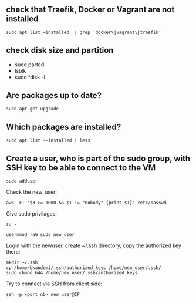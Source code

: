 ## check that Traefik, Docker or Vagrant are not installed 
```
sudo apt list –installed  | grep ‘docker\|vagrant\|traefik’
```
## check disk size and partition
- sudo parted
- lsblk
- sudo fdisk -l

## Are packages up to date?
```
sudo apt-get upgrade
```

## Which packages are installed?
```
sudo apt list --installed | less
```
## Create a user, who is part of the sudo group, with SSH key to be able to connect to the VM
```
sudo adduser
```
Check the new_user:
```
awk -F: '$3 >= 1000 && $1 != "nobody" {print $1}' /etc/passwd
```
Give sudo privilages:
```
su -
```
```
usermmod -aG sudo new_user
```
Login with the newuser, create ~/.ssh directory, copy the authorized key there:
```
mkdir ~/.ssh
cp /home/bkandemi/.ssh/authorized_keys /home/new_user/.ssh/
sudo chmod 644 /home/new_user/.ssh/authorized_keys
```
Try to connect via SSH from client side:
```
ssh -p <port_nb> new_user@IP
```

